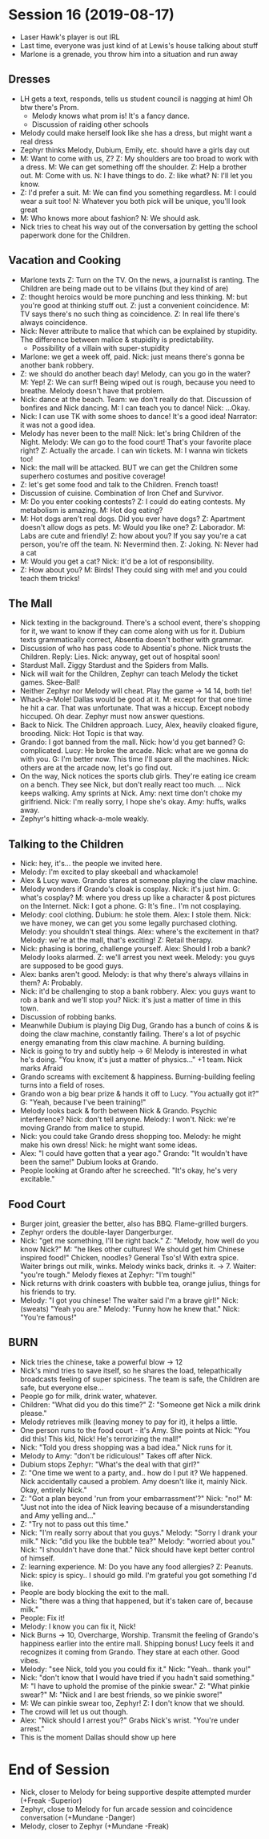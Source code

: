 <!-- TITLE: Session 16 -->
<!-- SUBTITLE: Team vs. The Mall. General Tso devastates Stardust Mall. The return of Amy. -->

# Session 16 (2019-08-17)
* Laser Hawk's player is out IRL
* Last time, everyone was just kind of at Lewis's house talking about stuff
* Marlone is a grenade, you throw him into a situation and run away

## Dresses
* LH gets a text, responds, tells us student council is nagging at him! Oh btw there's Prom.
  * Melody knows what prom is! It's a fancy dance.
  * Discussion of raiding other schools
* Melody could make herself look like she has a dress, but might want a real dress
* Zephyr thinks Melody, Dubium, Emily, etc. should have a girls day out
* M: Want to come with us, Z? Z: My shoulders are too broad to work with a dress. M: We can get something off the shoulder. Z: Help a brother out. M: Come with us. N: I have things to do. Z: like what? N: I'll let you know.
* Z: I'd prefer a suit. M: We can find you something regardless. M: I could wear a suit too! N: Whatever you both pick will be unique, you'll look great
* M: Who knows more about fashion? N: We should ask.
* Nick tries to cheat his way out of the conversation by getting the school paperwork done for the Children.

## Vacation and Cooking
* Marlone texts Z: Turn on the TV. On the news, a journalist is ranting. The Children are being made out to be villains (but they kind of are)
* Z: thought heroics would be more punching and less thinking. M: but you're good at thinking stuff out. Z: just a convenient coincidence. M: TV says there's no such thing as coincidence. Z: In real life there's always coincidence.
* Nick: Never attribute to malice that which can be explained by stupidity. The difference between malice & stupidity is predictability.
  * Possibility of a villain with super-stupidity
* Marlone: we get a week off, paid. Nick: just means there's gonna be another bank robbery.
* Z: we should do another beach day! Melody, can you go in the water? M: Yep! Z: We can surf! Being wiped out is rough, because you need to breathe. Melody doesn't have that problem.
* Nick: dance at the beach. Team: we don't really do that. Discussion of bonfires and Nick dancing. M: I can teach you to dance! Nick: ...Okay.
* Nick: I can use TK with some shoes to dance! It's a good idea! Narrator: it was not a good idea.
* Melody has never been to the mall! Nick: let's bring Children of the Night. Melody: We can go to the food court! That's your favorite place right? Z: Actually the arcade. I can win tickets. M: I wanna win tickets too!
* Nick: the mall will be attacked. BUT we can get the Children some superhero costumes and positive coverage!
* Z: let's get some food and talk to the Children. French toast!
* Discussion of cuisine. Combination of Iron Chef and Survivor.
* M: Do you enter cooking contests? Z: I could do eating contests. My metabolism is amazing. M: Hot dog eating?
* M: Hot dogs aren't real dogs. Did you ever have dogs? Z: Apartment doesn't allow dogs as pets. M: Would you like one? Z: Laborador. M: Labs are cute and friendly! Z: how about you? If you say you're a cat person, you're off the team. N: Nevermind then. Z: Joking. N: Never had a cat
* M: Would you get a cat? Nick: it'd be a lot of responsibility.
* Z: How about you? M: Birds! They could sing with me! and you could teach them tricks!

## The Mall
* Nick texting in the background. There's a school event, there's shopping for it, we want to know if they can come along with us for it. Dubium texts grammatically correct, Absentia doesn't bother with grammar.
* Discussion of who has pass code to Absentia's phone. Nick trusts the Children. Reply: Lies. Nick: anyway, get out of hospital soon!
* Stardust Mall. Ziggy Stardust and the Spiders from Malls.
* Nick will wait for the Children, Zephyr can teach Melody the ticket games. Skee-Ball!
* Neither Zephyr nor Melody will cheat. Play the game -> 14 14, both tie!
* Whack-a-Mole! Dallas would be good at it. M: except for that one time he hit a car. That was unfortunate. That was a hiccup. Except nobody hiccuped. Oh dear. Zephyr must now answer questions.
* Back to Nick. The Children approach. Lucy, Alex, heavily cloaked figure, brooding. Nick: Hot Topic is that way.
* Grando: I got banned from the mall. Nick: how'd you get banned? G: complicated. Lucy: He broke the arcade. Nick: what are we gonna do with you. G: I'm better now. This time I'll spare all the machines. Nick: others are at the arcade now, let's go find out.
* On the way, Nick notices the sports club girls. They're eating ice cream on a bench. They see Nick, but don't really react too much. ... Nick keeps walking. Amy sprints at Nick. Amy: next time don't choke my girlfriend. Nick: I'm really sorry, I hope she's okay. Amy: huffs, walks away.
* Zephyr's hitting whack-a-mole weakly.

## Talking to the Children
* Nick: hey, it's... the people we invited here.
* Melody: I'm excited to play skeeball and whackamole!
* Alex & Lucy wave. Grando stares at someone playing the claw machine.
* Melody wonders if Grando's cloak is cosplay. Nick: it's just him. G: what's cosplay? M: where you dress up like a character & post pictures on the Internet. Nick: I got a phone. G: It's fine.. I'm not cosplaying.
* Melody: cool clothing. Dubium: he stole them. Alex: I stole them. Nick: we have money, we can get you some legally purchased clothing. Melody: you shouldn't steal things. Alex: where's the excitement in that? Melody: we're at the mall, that's exciting! Z: Retail therapy.
* Nick: phasing is boring, challenge yourself. Alex: Should I rob a bank? Melody looks alarmed. Z: we'll arrest you next week. Melody: you guys are supposed to be good guys.
* Alex: banks aren't good. Melody: is that why there's always villains in them? A: Probably.
* Nick: it'd be challenging to stop a bank robbery. Alex: you guys want to rob a bank and we'll stop you? Nick: it's just a matter of time in this town.
* Discussion of robbing banks.
* Meanwhile Dubium is playing Dig Dug, Grando has a bunch of coins & is doing the claw machine, constantly failing. There's a lot of psychic energy emanating from this claw machine. A burning building.
* Nick is going to try and subtly help -> 6! Melody is interested in what he's doing. "You know, it's just a matter of physics..." +1 team. Nick marks Afraid
* Grando screams with excitement & happiness. Burning-building feeling turns into a field of roses.
* Grando won a big bear prize & hands it off to Lucy. "You actually got it?" G: "Yeah, because I've been training!"
* Melody looks back & forth between Nick & Grando. Psychic interference? Nick: don't tell anyone. Melody: I won't. Nick: we're moving Grando from malice to stupid.
* Nick: you could take Grando dress shopping too. Melody: he might make his own dress! Nick: he might want some ideas.
* Alex: "I could have gotten that a year ago." Grando: "It wouldn't have been the same!" Dubium looks at Grando.
* People looking at Grando after he screeched. "It's okay, he's very excitable."

## Food Court
* Burger joint, greasier the better, also has BBQ. Flame-grilled burgers.
* Zephyr orders the double-layer Dangerburger.
* Nick: "get me something, I'll be right back." Z: "Melody, how well do you know Nick?" M: "he likes other cultures! We should get him Chinese inspired food!" Chicken, noodles? General Tso's! With extra spice. Waiter brings out milk, winks. Melody winks back, drinks it. -> 7. Waiter: "you're tough." Melody flexes at Zephyr: "I'm tough!"
* Nick returns with drink coasters with bubble tea, orange julius, things for his friends to try.
* Melody: "I got you chinese! The waiter said I'm a brave girl!" Nick: (sweats) "Yeah you are." Melody: "Funny how he knew that." Nick: "You're famous!"

## BURN
* Nick tries the chinese, take a powerful blow -> 12
* Nick's mind tries to save itself, so he shares the load, telepathically broadcasts feeling of super spiciness. The team is safe, the Children are safe, but everyone else...
* People go for milk, drink water, whatever.
* Children: "What did you do this time?" Z: "Someone get Nick a milk drink please."
* Melody retrieves milk (leaving money to pay for it), it helps a little.
* One person runs to the food court - it's Amy. She points at Nick: "You did this! This kid, Nick! He's terrorizing the mall!"
* Nick: "Told you dress shopping was a bad idea." Nick runs for it.
* Melody to Amy: "don't be ridiculous!" Takes off after Nick.
* Dubium stops Zephyr: "What's the deal with that girl?"
* Z: "One time we went to a party, and.. how do I put it? We happened. Nick accidentally caused a problem. Amy doesn't like it, mainly Nick. Okay, entirely Nick."
* Z: "Got a plan beyond 'run from your embarrassment'?" Nick: "no!" M: "Just not into the idea of Nick leaving because of a misunderstanding and Amy yelling and..."
* Z: "Try not to pass out this time."
* Nick: "I'm really sorry about that you guys." Melody: "Sorry I drank your milk." Nick: "did you like the bubble tea?" Melody: "worried about you." Nick: "I shouldn't have done that." Nick should have kept better control of himself.
* Z: learning experience. M: Do you have any food allergies? Z: Peanuts. Nick: spicy is spicy.. I should go mild. I'm grateful you got something I'd like.
* People are body blocking the exit to the mall.
* Nick: "there was a thing that happened, but it's taken care of, because milk."
* People: Fix it!
* Melody: I know you can fix it, Nick!
* Nick Burns -> 10, Overcharge, Worship. Transmit the feeling of Grando's happiness earlier into the entire mall. Shipping bonus! Lucy feels it and recognizes it coming from Grando. They stare at each other. Good vibes.
* Melody: "see Nick, told you you could fix it." Nick: "Yeah.. thank you!"
* Nick: "don't know that I would have tried if you hadn't said something." M: "I have to uphold the promise of the pinkie swear." Z: "What pinkie swear?" M: "Nick and I are best friends, so we pinkie swore!"
* M: We can pinkie swear too, Zephyr! Z: I don't know that we should.
* The crowd will let us out though.
* Alex: "Nick should I arrest you?" Grabs Nick's wrist. "You're under arrest."
* This is the moment Dallas should show up here

# End of Session
* Nick, closer to Melody for being supportive despite attempted murder (+Freak -Superior)
* Zephyr, close to Melody for fun arcade session and coincidence conversation (+Mundane -Danger)
* Melody, closer to Zephyr (+Mundane -Freak)
